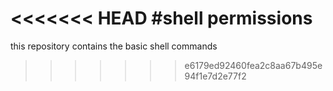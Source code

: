 <<<<<<< HEAD
#shell permissions
=======
this repository contains the basic shell commands
>>>>>>> e6179ed92460fea2c8aa67b495e94f1e7d2e77f2
